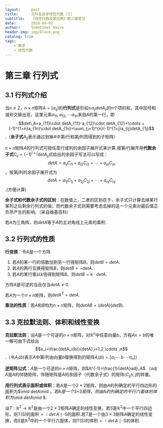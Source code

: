 ```yaml
---
layout:     post
title:      文科生自学线性代数（三）
subtitle:   《线性代数及其应用》第三章笔记
date:       2018-09-03
author:     Sometimes Naive
header-img: img/black.png
catalog: true
tags:
    - 数学
    - 线性代数
---
```


<head>
    <script src="https://cdn.mathjax.org/mathjax/latest/MathJax.js?config=TeX-AMS-MML_HTMLorMML" type="text/javascript"></script>
    <script type="text/x-mathjax-config">
        MathJax.Hub.Config({
            tex2jax: {
            skipTags: ['script', 'noscript', 'style', 'textarea', 'pre'],
            inlineMath: [['$','$']]
            }
        });
    </script>
</head>

# 第三章 行列式

## 3.1 行列式介绍

当$n\geqslant 2$，$n×n$矩阵$A=[a_{ij}]$的**行列式**是形如$\pm a_{ij}detA_{ij}$的$n$个项的和，其中加号和减号交替出现，这里元素$a_{11},a_{12},\cdots a_{1n}$来自$A$的第一行，即$$det\,A=a_{11}\cdot detA_{11}-a_{12}\cdot detA_{12}+\cdots +(-1)^{1+n}a_{1n}\cdot detA_{1n}=\sum_{j=1}^{n}(-1)^{1+j}a_{ij}detA_{1j}$$.（**余子式**$A_{ij}$表示通过划掉$A$中第$i$行和第$j$列而得到的子矩阵）

$n×n$矩阵$A$的行列式可按任意行或列的余因子展开式来计算.按第$i$行展开用**代数余子式**$C_{ij}=(-1)^{i+j}detA_{ij}$式给出的余因子写法可以写成：$$detA=a_{ij}C_{i1}+a_{i2}C_{i2}+\cdots +a_{in}C_{in}$$，按第$j$列的余因子展开式为$$detA=a_{1j}C_{1j}+a_{2j}C_{2j}+\cdots +a_{nj}C_{nj}$$.(方便计算)

**余子式和代数余子式的区别**：在数值上，二者的区别在于，余子式只计算去掉某行某列之后剩余行列式的值，而代数余子式则需要考虑去掉的这一个元素对最后值正负所产生的影响。（来自维基百科）

若$A$为三角阵，则$detA$等于$A$的主对角线上元素的乘积.



## 3.2 行列式的性质

**行变换**：令$A$是一个方阵.

1. 若$A$的某一行的倍数加到另一行得矩阵$B$，则$detB=detA$.
2. 若$A$的两行互换得矩阵$B$，则$detB=-detA$.
3. 若$A$的某行乘以$k$倍得到矩阵$B$，则$detB=k\cdot detA$.

方阵$A$是可逆的当且仅当$detA\neq 0$.

若$A$为一个$n×n$矩阵，则$detA^{T}=detA$.

**乘法的性质**：若$A$和$B$均为$n×n$矩阵，则$detAB=(detA)(detB)$.



## 3.3 克拉默法则、体积和线性变换

**克拉默法则**：设$A$是一个可逆的$n×n$矩阵，对$\mathbb{R}^{n}$中任意向量$b$，方程$Ax=b$的唯一解可由下式给出$$x_i=\frac{detA_i(b)}{detA},i=1,2,\cdots ,n$$.（令$A_i(b)$表示$A$中第$i$列由向量$b$替换得到的矩阵$A_i(b)=[a_1\,\cdots \,b\,\cdots \, a_n]​$）

**逆矩阵公式**：$A$是一个可逆的$n×n$矩阵，则$A^{-1}=\frac{1}{detA}adj\,A$.（$adj\,A$是$A$的伴随矩阵，伴随矩阵是$A$的余因子（代数余子式）的矩阵$(C_{ij})i,j$的转置。

**用行列式表示面积或体积**：若$A$是一个$2×2$矩阵，则由$A$的列确定的平行四边形的面积为$\mid detA\mid $，若$A$是一个$3×3$矩阵，则由$A$的列确定的平行六面体的体积为$\mid detA\mid $.

设$T:\mathbb{R}^{2}\rightarrow \mathbb{R}^{2}$是由一个$2×2$矩阵$A$确定的线性变换，若$S$是$\mathbb{R}^{2}$中一个平行四边形，则${\text{T(S)的面积} }=\mid det\,A\mid \cdot {\text{S的面积} }$.若$T$是一个由$3×3$矩阵$A$确定的线性变换，而$S$是$\mathbb{R}^{3}$中的一个平行六面体，则${\text{T(S)的体积} }=\mid det\,A\mid \cdot {\text{S的体积} }$.
